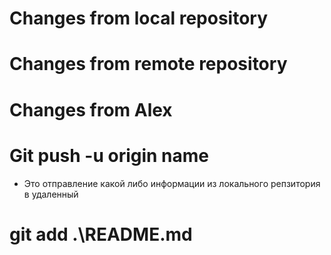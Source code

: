 # Changes from local repository

# Changes from remote repository

# Changes from Alex

# Git push -u origin name
* Это отправление какой либо информации из локального репзитория в удаленный

# git add .\README.md
